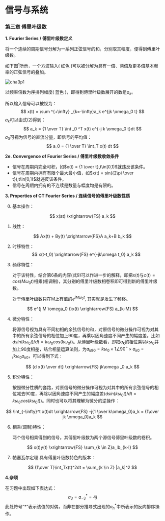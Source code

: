 # 信号与系统

### 第三章 傅里叶级数

**1. Fourier Series / 傅里叶级数定义**

将一个连续的周期信号分解为一系列正弦信号的和，分别取其幅度，便得到傅里叶级数。

如下图$^1$所示，一个方波输入( 红色 )可以被分解为具有一倍、两倍及更多倍基本频率的正弦信号的叠加。

![cha3p1](res/cha3p1.png)

以频率倍数为序排列幅度( 蓝色 )，即得到傅里叶级数展开的数组$a_k$。

所以输入信号可以被视为：
$$
x(t) = \sum ^{+\infty} _{k=-\infty}a_k e^{jk \omega_0 t}
$$
$a_k$可以由式(2)得到：
$$
a_k = {1 \over T} \int _0 ^T x(t) e^{-j k \omega_0 t}dt
$$
$a_0$可视为信号的直流分量，即信号的平均值：
$$
a_0 = {1 \over T} \int_T x(t) dt
$$

  

**2e. Convergence of Fourier Series / 傅里叶级数收敛条件**

- 信号在周期内完全可积，如$x(t) = {1 \over t},t\in[0,1)$就违反该条件。
- 信号在周期内拥有有限个最大最小值，如$x(t) = sin({2\pi \over t}),t\in[0,1)$就违反该条件。
- 信号在周期内拥有的不连续是数量与幅度均是有限的。


  

**3. Properties of CT Fourier Series / 连续信号的傅里叶级数性质**

0. 基本操作：

$$
x(at) \xrightarrow{FS} a_k
$$

1. 线性：

$$
Ax(t) + By(t) \xrightarrow{FS}A a_k+B b_k
$$

2. 时移特性：
$$
x(t-t_0) \xrightarrow{FS} e^{-jk\omega t_0} a_k
$$

3. 频移特性：

   对于该特性，结合第6条的内容(式9)可以作进一步的解释，即把$x(t)$与$c(t) = cos(M\omega _0 t)$相乘(相调制)，其分别的傅里叶级数相卷积即可得到新的傅里叶级数。

   对于傅里叶级数只在M上有值的$e^{j M\omega_0 t}$, 其实就是发生了频移。

$$
e^{j M \omega_0 t}x(t) \xrightarrow{FS} a_{k-M}
$$

4. 微分特性：

   将源信号视为具有不同初相的余弦信号的和，对原信号的微分操作可视为对其中的所有余弦信号的相位加上90度，再乘以因角速度不同产生的幅度差，比如$dsin(k\omega_0 t)/dt = k\omega_0 cos(k\omega_0 t)$。从傅里叶级数看，即把$a_k$的相位乘以$k\omega_0$并加上90度相差，结合相量运算法则，为$a_{k90} = k \omega_0 \times 1\angle90^{\circ} \times a_{k0} = jk\omega_0a_{k0}$，可以得到下式 : 

$$
{d x(t) \over dt} \xrightarrow{FS} jk\omega _0 a_k
$$

5. 积分特性：

   按照微分性质的套路，对原信号的微分操作可视为对其中的所有余弦信号的相位减去90度，再除以因角速度不同产生的幅度差($dsin(k\omega_0 t)/dt = k\omega_0 cos(k\omega_0 t)$)。同时也可以将其理解为微分的逆操作：

$$
\int_{-\infty}^t x(t)dt \xrightarrow{FS} -j{1 \over k\omega_0}a_k = {1\over jk \omega_0}a_k
$$

6. 相乘(调制)特性：

   两个信号相乘得到的信号，其傅里叶级数为两个源信号傅里叶级数的卷积。

$$
x(t)y(t) \xrightarrow{FS} \sum_{k \in Z}a_lb_{k-l}
$$

7. 帕塞瓦尔定理 具有傅里叶级数特色的版本：

$$
{1\over T}\int_Tx(t)^2dt = \sum_{k \in Z} |a_k|^2
$$



  

**4.杂项**

在习题中出现如下表达式：
$$
a_3 = a^*_{-3}=4j
$$
此处符号“$*$”表示该值的对偶，而非在部分推导式出现的$a^*_n$中所表示的反向排序操作。


